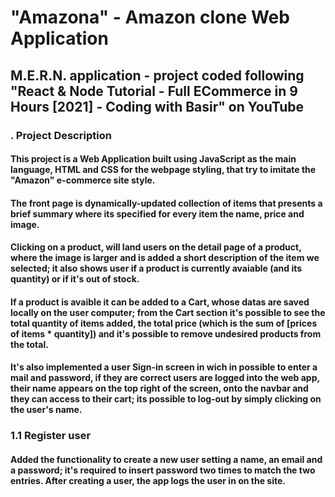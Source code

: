 # "Amazona" - Amazon clone Web Application
## M.E.R.N. application - project coded following "React & Node Tutorial - Full ECommerce in 9 Hours [2021] - Coding with Basir" on YouTube

### . Project Description 
#### This project is a Web Application built using JavaScript as the main language, HTML and CSS for the webpage styling, that try to imitate the "Amazon" e-commerce site style.
#### The front page is dynamically-updated collection of items that presents a brief summary where its specified for every item the name, price and image.
#### Clicking on a product, will land users on the detail page of a product, where the image is larger and is added a short description of the item we selected; it also shows user if a product is currently avaiable (and its quantity) or if it's out of stock.
#### If a product is avaible it can be added to a Cart, whose datas are saved locally on the user computer; from the Cart section it's possible to see the total quantity of items added, the total price (which is the sum of [prices of items * quantity]) and it's possible to remove undesired products from the total.
#### It's also implemented a user Sign-in screen in wich in possible to enter a mail and password, if they are correct users are logged into the web app, their name appears on the top right of the screen, onto the navbar and they can access to their cart; its possible to log-out by simply clicking on the user's name.

### 1.1 Register user
#### Added the functionality to create a new user setting a name, an email and a password; it's required to insert password two times to match the two entries. After creating a user, the app logs the user in on the site.

